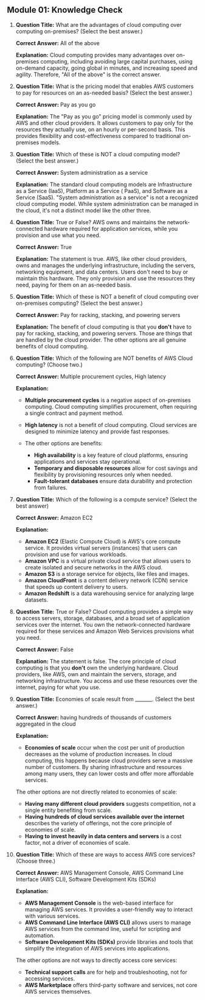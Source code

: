 ## Module 01: Knowledge Check

1. **Question Title:** What are the advantages of cloud computing over computing on-premises? (Select the best answer.)

   **Correct Answer:** All of the above

   **Explanation:** Cloud computing provides many advantages over on-premises computing, including avoiding large
   capital
   purchases, using on-demand capacity, going global in minutes, and increasing speed and agility. Therefore, "All of
   the
   above" is the correct answer.

2. **Question Title:** What is the pricing model that enables AWS customers to pay for resources on an as-needed
   basis? (Select the best answer.)

   **Correct Answer:** Pay as you go

   **Explanation:** The "Pay as you go" pricing model is commonly used by AWS and other cloud providers. It allows
   customers to pay only for the resources they actually use, on an hourly or per-second basis. This provides
   flexibility and cost-effectiveness compared to traditional on-premises models.
3. **Question Title:** Which of these is NOT a cloud computing model? (Select the best answer.)

   **Correct Answer:** System administration as a service

   **Explanation:** The standard cloud computing models are Infrastructure as a Service (IaaS), Platform as a Service (
   PaaS), and Software as a Service (SaaS).  "System administration as a service" is not a recognized cloud computing
   model. While system administration can be managed in the cloud, it's not a distinct model like the other three.
4. **Question Title:** True or False? AWS owns and maintains the network-connected hardware required for application
   services, while you provision and use what you need.

   **Correct Answer:** True

   **Explanation:** The statement is true. AWS, like other cloud providers, owns and manages the underlying
   infrastructure, including the servers, networking equipment, and data centers. Users don't need to buy or maintain
   this hardware. They only provision and use the resources they need, paying for them on an as-needed basis.
5. **Question Title:** Which of these is NOT a benefit of cloud computing over on-premises computing? (Select the best
   answer.)

   **Correct Answer:** Pay for racking, stacking, and powering servers

   **Explanation:** The benefit of cloud computing is that you **don't** have to pay for racking, stacking, and powering
   servers. Those are things that are handled by the cloud provider. The other options are all genuine benefits of cloud
   computing.

6. **Question Title:** Which of the following are NOT benefits of AWS Cloud computing? (Choose two.)

   **Correct Answer:** Multiple procurement cycles, High latency

   **Explanation:**

    - **Multiple procurement cycles** is a negative aspect of on-premises computing. Cloud computing simplifies
      procurement, often requiring a single contract and payment method.

    - **High latency** is not a benefit of cloud computing. Cloud services are designed to minimize latency and provide
      fast
      responses.
    - The other options are benefits:
        - **High availability** is a key feature of cloud platforms, ensuring applications and services stay
          operational.
        - **Temporary and disposable resources** allow for cost savings and flexibility by provisioning resources only
          when
          needed.
        - **Fault-tolerant databases** ensure data durability and protection from failures.


7. **Question Title:** Which of the following is a compute service? (Select the best answer)

   **Correct Answer:** Amazon EC2

   **Explanation:**

    - **Amazon EC2** (Elastic Compute Cloud) is AWS's core compute service. It provides virtual servers (instances) that
      users can provision and use for various workloads.
    - **Amazon VPC** is a virtual private cloud service that allows users to create isolated and secure networks in the
      AWS cloud.
    - **Amazon S3** is a storage service for objects, like files and images.
    - **Amazon CloudFront** is a content delivery network (CDN) service that speeds up content delivery to users.
    - **Amazon Redshift** is a data warehousing service for analyzing large datasets.


8. **Question Title:** True or False? Cloud computing provides a simple way to access servers, storage, databases, and a
   broad set of application services over the internet. You own the network-connected hardware required for these
   services and Amazon Web Services provisions what you need.

   **Correct Answer:** False

   **Explanation:** The statement is false. The core principle of cloud computing is that you **don't** own the
   underlying hardware. Cloud providers, like AWS, own and maintain the servers, storage, and networking infrastructure.
   You access and use these resources over the internet, paying for what you use.


9. **Question Title:** Economies of scale result from _______. (Select the best answer.)

   **Correct Answer:** having hundreds of thousands of customers aggregated in the cloud

   **Explanation:**

    - **Economies of scale** occur when the cost per unit of production decreases as the volume of production increases.
      In cloud computing, this happens because cloud providers serve a massive number of customers. By sharing
      infrastructure and resources among many users, they can lower costs and offer more affordable services.

   The other options are not directly related to economies of scale:

    - **Having many different cloud providers** suggests competition, not a single entity benefiting from scale.
    - **Having hundreds of cloud services available over the internet** describes the variety of offerings, not the core
      principle of economies of scale.
    - **Having to invest heavily in data centers and servers** is a cost factor, not a driver of economies of scale.

10. **Question Title:** Which of these are ways to access AWS core services? (Choose three.)

    **Correct Answer:** AWS Management Console, AWS Command Line Interface (AWS CLI), Software Development Kits (SDKs)

    **Explanation:**

    - **AWS Management Console** is the web-based interface for managing AWS services. It provides a user-friendly way
      to interact with various services.
    - **AWS Command Line Interface (AWS CLI)** allows users to manage AWS services from the command line, useful for
      scripting and automation.
    - **Software Development Kits (SDKs)** provide libraries and tools that simplify the integration of AWS services
      into applications.

    The other options are not ways to directly access core services:

    - **Technical support calls** are for help and troubleshooting, not for accessing services.
    - **AWS Marketplace** offers third-party software and services, not core AWS services themselves. 

